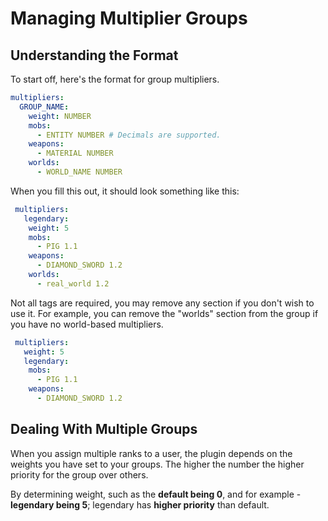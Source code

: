 # Managing Multiplier Groups

## Understanding the Format

To start off, here's the format for group multipliers.

```yaml
multipliers:
  GROUP_NAME:
    weight: NUMBER
    mobs:
      - ENTITY NUMBER # Decimals are supported.
    weapons:
      - MATERIAL NUMBER
    worlds:
      - WORLD_NAME NUMBER
```

When you fill this out, it should look something like this:

```yaml
 multipliers:
   legendary:
    weight: 5
    mobs:
      - PIG 1.1
    weapons:
      - DIAMOND_SWORD 1.2
    worlds:
      - real_world 1.2
```

Not all tags are required, you may remove any section if you don't wish to use it. For example, you can remove the "worlds" section from the group if you have no world-based multipliers.

```yaml
 multipliers:
   weight: 5
   legendary:
    mobs:
      - PIG 1.1
    weapons:
      - DIAMOND_SWORD 1.2
```

## Dealing With Multiple Groups

When you assign multiple ranks to a user, the plugin depends on the weights you have set to your groups. The higher the number the higher priority for the group over others.

By determining weight, such as the **default being 0**, and for example - **legendary being 5**; legendary has **higher priority** than default.


